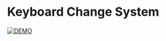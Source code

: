 # Keyboard Change System
[![DEMO](https://img.youtube.com/vi/mR0NWItBk5A/maxresdefault.jpg)](https://youtu.be/mR0NWItBk5A)
